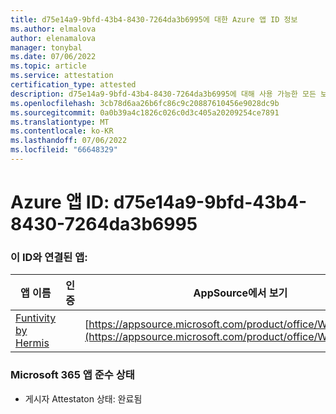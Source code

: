 ```yaml
---
title: d75e14a9-9bfd-43b4-8430-7264da3b6995에 대한 Azure 앱 ID 정보
ms.author: elmalova
author: elenamalova
manager: tonybal
ms.date: 07/06/2022
ms.topic: article
ms.service: attestation
certification_type: attested
description: d75e14a9-9bfd-43b4-8430-7264da3b6995에 대해 사용 가능한 모든 보안 및 규정 준수 정보입니다.
ms.openlocfilehash: 3cb78d6aa26b6fc86c9c20887610456e9028dc9b
ms.sourcegitcommit: 0a0b39a4c1826c026c0d3c405a20209254ce7891
ms.translationtype: MT
ms.contentlocale: ko-KR
ms.lasthandoff: 07/06/2022
ms.locfileid: "66648329"
---
```

# <a name="azure-app-id-d75e14a9-9bfd-43b4-8430-7264da3b6995"></a>Azure 앱 ID: d75e14a9-9bfd-43b4-8430-7264da3b6995


### <a name="apps-associated-with-this-id"></a>이 ID와 연결된 앱:
| **앱 이름** | **인증** | **AppSource에서 보기** |
|--------------|---------------|-----------------------|
| [Funtivity by Hermis](../forward/WA200004244.md) |  | [https://appsource.microsoft.com/product/office/WA200004244](https://appsource.microsoft.com/product/office/WA200004244) |

### <a name="microsoft-365-app-compliance-status"></a>Microsoft 365 앱 준수 상태
- 게시자 Attestaton 상태: 완료됨
